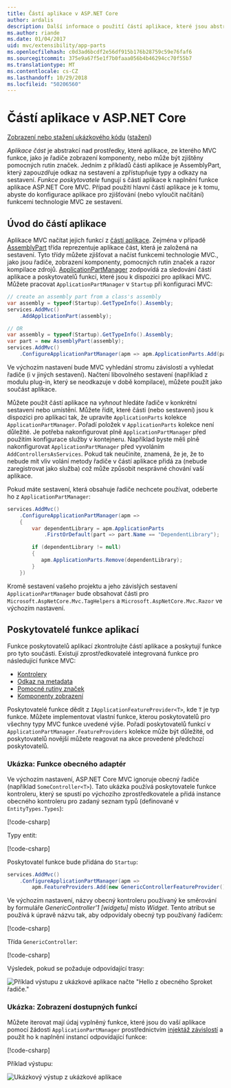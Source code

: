 ```yaml
---
title: Částí aplikace v ASP.NET Core
author: ardalis
description: Další informace o použití částí aplikace, které jsou abstrakce nad prostředky, které aplikace, vyhledat nebo Vyhněte se načítání funkcí ze sestavení.
ms.author: riande
ms.date: 01/04/2017
uid: mvc/extensibility/app-parts
ms.openlocfilehash: c0d3ad6bcdf2e56df915b176b28759c59e76faf6
ms.sourcegitcommit: 375e9a67f5e1f7b0faaa056b4b46294cc70f55b7
ms.translationtype: MT
ms.contentlocale: cs-CZ
ms.lasthandoff: 10/29/2018
ms.locfileid: "50206560"
---
```

# <a name="application-parts-in-aspnet-core"></a>Částí aplikace v ASP.NET Core

[Zobrazení nebo stažení ukázkového kódu](https://github.com/aspnet/Docs/tree/master/aspnetcore/mvc/advanced/app-parts/sample) ([stažení](xref:index#how-to-download-a-sample))

*Aplikace část* je abstrakcí nad prostředky, které aplikace, ze kterého MVC funkce, jako je řadiče zobrazení komponenty, nebo může být zjištěny pomocných rutin značek. Jedním z příkladů části aplikace je AssemblyPart, který zapouzdřuje odkaz na sestavení a zpřístupňuje typy a odkazy na sestavení. *Funkce poskytovatele* fungují s částí aplikace k naplnění funkce aplikace ASP.NET Core MVC. Případ použití hlavní částí aplikace je k tomu, abyste do konfigurace aplikace pro zjišťování (nebo vyloučit načítání) funkcemi technologie MVC ze sestavení.

## <a name="introducing-application-parts"></a>Úvod do částí aplikace

Aplikace MVC načítat jejich funkcí z [částí aplikace](/dotnet/api/microsoft.aspnetcore.mvc.applicationparts.applicationpart). Zejména v případě [AssemblyPart](/dotnet/api/microsoft.aspnetcore.mvc.applicationparts.assemblypart#Microsoft_AspNetCore_Mvc_ApplicationParts_AssemblyPart) třída reprezentuje aplikace část, která je založená na sestavení. Tyto třídy můžete zjišťovat a načíst funkcemi technologie MVC., jako jsou řadiče, zobrazení komponenty, pomocných rutin značek a razor kompilace zdrojů. [ApplicationPartManager](/dotnet/api/microsoft.aspnetcore.mvc.applicationparts.applicationpartmanager) zodpovídá za sledování částí aplikace a poskytovatelů funkcí, které jsou k dispozici pro aplikaci MVC. Můžete pracovat `ApplicationPartManager` v `Startup` při konfiguraci MVC:

```csharp
// create an assembly part from a class's assembly
var assembly = typeof(Startup).GetTypeInfo().Assembly;
services.AddMvc()
    .AddApplicationPart(assembly);

// OR
var assembly = typeof(Startup).GetTypeInfo().Assembly;
var part = new AssemblyPart(assembly);
services.AddMvc()
    .ConfigureApplicationPartManager(apm => apm.ApplicationParts.Add(part));
```

Ve výchozím nastavení bude MVC vyhledání stromu závislostí a vyhledat řadiče (i v jiných sestavení). Načtení libovolného sestavení (například z modulu plug-in, který se neodkazuje v době kompilace), můžete použít jako součást aplikace.

Můžete použít částí aplikace na *vyhnout* hledáte řadiče v konkrétní sestavení nebo umístění. Můžete řídit, které části (nebo sestavení) jsou k dispozici pro aplikaci tak, že upravíte `ApplicationParts` kolekce `ApplicationPartManager`. Pořadí položek v `ApplicationParts` kolekce není důležité. Je potřeba nakonfigurovat plně `ApplicationPartManager` před použitím konfigurace služby v kontejneru. Například byste měli plně nakonfigurovat `ApplicationPartManager` před vyvoláním `AddControllersAsServices`. Pokud tak neučiníte, znamená, že je, že to nebude mít vliv volání metody řadiče v částí aplikace přidá za (nebude zaregistrovat jako služba) což může způsobit nesprávné chování vaší aplikace.

Pokud máte sestavení, která obsahuje řadiče nechcete používat, odeberte ho z `ApplicationPartManager`:

```csharp
services.AddMvc()
    .ConfigureApplicationPartManager(apm =>
    {
        var dependentLibrary = apm.ApplicationParts
            .FirstOrDefault(part => part.Name == "DependentLibrary");

        if (dependentLibrary != null)
        {
           apm.ApplicationParts.Remove(dependentLibrary);
        }
    })
```

Kromě sestavení vašeho projektu a jeho závislých sestavení `ApplicationPartManager` bude obsahovat části pro `Microsoft.AspNetCore.Mvc.TagHelpers` a `Microsoft.AspNetCore.Mvc.Razor` ve výchozím nastavení.

## <a name="application-feature-providers"></a>Poskytovatelé funkce aplikací

Funkce poskytovatelů aplikací zkontrolujte částí aplikace a poskytují funkce pro tyto součásti. Existují zprostředkovatelé integrovaná funkce pro následující funkce MVC:

* [Kontrolery](/dotnet/api/microsoft.aspnetcore.mvc.controllers.controllerfeatureprovider)
* [Odkaz na metadata](/dotnet/api/microsoft.aspnetcore.mvc.razor.compilation.metadatareferencefeatureprovider)
* [Pomocné rutiny značek](/dotnet/api/microsoft.aspnetcore.mvc.razor.taghelpers.taghelperfeatureprovider)
* [Komponenty zobrazení](/dotnet/api/microsoft.aspnetcore.mvc.viewcomponents.viewcomponentfeatureprovider)

Poskytovatelé funkce dědit z `IApplicationFeatureProvider<T>`, kde `T` je typ funkce. Můžete implementovat vlastní funkce, kterou poskytovatelů pro všechny typy MVC funkce uvedené výše. Pořadí poskytovatelů funkcí v `ApplicationPartManager.FeatureProviders` kolekce může být důležité, od poskytovatelů novější můžete reagovat na akce provedené předchozí poskytovatelů.

### <a name="sample-generic-controller-feature"></a>Ukázka: Funkce obecného adaptér

Ve výchozím nastavení, ASP.NET Core MVC ignoruje obecný řadiče (například `SomeController<T>`). Tato ukázka používá poskytovatele funkce kontroleru, který se spustí po výchozího zprostředkovatele a přidá instance obecného kontroleru pro zadaný seznam typů (definované v `EntityTypes.Types`):

[!code-csharp[](./app-parts/sample/AppPartsSample/GenericControllerFeatureProvider.cs?highlight=13&range=18-36)]

Typy entit:

[!code-csharp[](./app-parts/sample/AppPartsSample/Model/EntityTypes.cs?range=6-16)]

Poskytovatel funkce bude přidána do `Startup`:

```csharp
services.AddMvc()
    .ConfigureApplicationPartManager(apm => 
        apm.FeatureProviders.Add(new GenericControllerFeatureProvider()));
```

Ve výchozím nastavení, názvy obecný kontroleru používaný ke směrování by formuláře *GenericController'1 [widgetu]* místo *Widget*. Tento atribut se používá k úpravě názvu tak, aby odpovídaly obecný typ používaný řadičem:

[!code-csharp[](./app-parts/sample/AppPartsSample/GenericControllerNameConvention.cs)]

Třída `GenericController`:

[!code-csharp[](./app-parts/sample/AppPartsSample/GenericController.cs?highlight=5-6)]

Výsledek, pokud se požaduje odpovídající trasy:

![Příklad výstupu z ukázkové aplikace načte "Hello z obecného Sproket řadiče."](app-parts/_static/generic-controller.png)

### <a name="sample-display-available-features"></a>Ukázka: Zobrazení dostupných funkcí

Můžete iterovat mají údaj vyplněný funkce, které jsou do vaší aplikace pomocí žádosti `ApplicationPartManager` prostřednictvím [injektáž závislostí](../../fundamentals/dependency-injection.md) a použít ho k naplnění instancí odpovídající funkce:

[!code-csharp[](./app-parts/sample/AppPartsSample/Controllers/FeaturesController.cs?highlight=16,25-27)]

Příklad výstupu:

![Ukázkový výstup z ukázkové aplikace](app-parts/_static/available-features.png)

